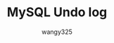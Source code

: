 ---
title: "MySQL Undo log"
date: ''
author: "wangy325"
weight: 8
tags: [undone]
categories: [mysql]
BookToC: false
draft: true
---